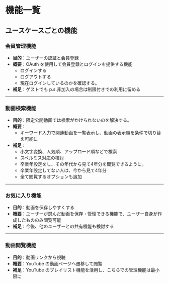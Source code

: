 # 機能一覧

## ユースケースごとの機能

### 会員管理機能

- **目的**：ユーザーの認証と会員登録
- **概要**：OAuth を使用して会員登録とログインを提供する機能
  - ログインする
  - ログアウトする
  - 現在ログインしているのかを確認する。
- **補足**：ゲストでも p.s.非加入の場合は制限付きでの利用に留める

---

### 動画検索機能

- **目的**：限定公開動画では検索がかけられないのを解決する。
- **概要**：
  - キーワード入力で関連動画を一覧表示し、動画の表示順を条件で切り替え可能に
- **補足**：
  - 小文字変換、人気順、アップロード順などで検索
  - スペルミス対応の検討
  - 卒業年設定をし、その年代から見て4年分を閲覧できるように。
  - 卒業年設定してない人は、今から見て4年分
  - 全て閲覧するオプションも追加

---

### お気に入り機能

- **目的**：動画を保存しやすくする
- **概要**：ユーザーが選んだ動画を保存・管理できる機能で、ユーザー自身が作成したもののみ閲覧可能
- **補足**：今後、他のユーザーとの共有機能も検討する

---

### 動画閲覧機能

- **目的**：動画リンクから視聴
- **概要**：YouTube の動画ページへ遷移して閲覧
- **補足**：YouTube のプレイリスト機能を活用し、こちらでの管理機能は最小限に
